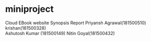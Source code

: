 # miniproject
Cloud EBook website
Synopsis
Report
Priyansh Agrawal(181500510)
krishan(181500328)      
Ashutosh Kumar (181500149)
Nitin Goyal(181500432)
